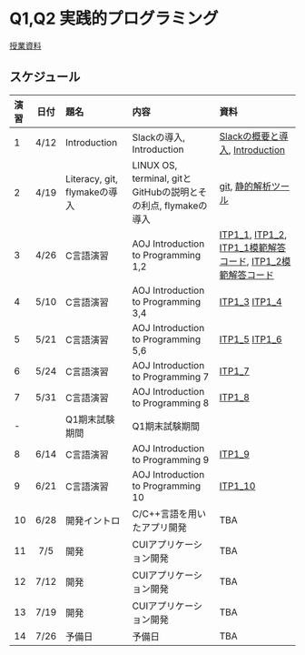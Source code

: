 # Q1,Q2 実践的プログラミング

[授業資料](https://sccp2018.github.io "授業資料")

## スケジュール

|演習 |日付   |題名                  |内容                             |資料     |
|:---|:-----:|:--------------------|:-------------------------------|:---------|
|1   |4/12   | Introduction        | Slackの導入, Introduction | [Slackの概要と導入](https://github.com/tspider0176/slack-tutorial-for-SCCP/blob/master/memo.md), [Introduction](https://hackmd.io/s/SyY-NCesg#)  |
|2   |4/19  | Literacy, git, flymakeの導入      |  LINUX OS, terminal, gitとGitHubの説明とその利点, flymakeの導入 | [git](https://romtin.gitbooks.io/gittutorial-for-sccp2016/content/), [静的解析ツール](https://github.com/SCCP2018/static-code-analysis-intro/blob/master/doc.md) |
|3   |4/26  | C言語演習  |    AOJ Introduction to Programming 1,2    | [ITP1_1](https://onlinejudge.u-aizu.ac.jp/#/courses/lesson/2/ITP1/1), [ITP1_2](https://onlinejudge.u-aizu.ac.jp/#/courses/lesson/2/ITP1/2), [ITP1_1模範解答コード](https://github.com/SCCP2018/AOJ-ITP/tree/master/ITP1_1), [ITP1_2模範解答コード](https://github.com/SCCP2018/AOJ-ITP/tree/master/ITP1_2)|
|4   |5/10  | C言語演習                  | AOJ Introduction to Programming 3,4         |  [ITP1_3](https://onlinejudge.u-aizu.ac.jp/#/courses/lesson/2/ITP1/3) [ITP1_4](https://onlinejudge.u-aizu.ac.jp/#/courses/lesson/2/ITP1/4)    |
|5   |5/21  | C言語演習            | AOJ Introduction to Programming 5,6     |   [ITP1_5](https://onlinejudge.u-aizu.ac.jp/#/courses/lesson/2/ITP1/5) [ITP1_6](https://onlinejudge.u-aizu.ac.jp/#/courses/lesson/2/ITP1/6)       |
|6   |5/24  | C言語演習            | AOJ Introduction to Programming 7      | [ITP1_7](https://onlinejudge.u-aizu.ac.jp/#/courses/lesson/2/ITP1/7) |
|7   |5/31  | C言語演習            | AOJ Introduction to Programming 8           | [ITP1_8](https://onlinejudge.u-aizu.ac.jp/#/courses/lesson/2/ITP1/8) |
|-   |      | Q1期末試験期間 | Q1期末試験期間 |
|8   |6/14  | C言語演習            | AOJ Introduction to Programming 9 | [ITP1_9](https://onlinejudge.u-aizu.ac.jp/#/courses/lesson/2/ITP1/9) |
|9   |6/21  | C言語演習            | AOJ Introduction to Programming 10 | [ITP1_10](https://onlinejudge.u-aizu.ac.jp/#/courses/lesson/2/ITP1/10) |
|10  |6/28  | 開発イントロ            | C/C++言語を用いたアプリ開発 | TBA |
|11  |7/5   | 開発                 | CUIアプリケーション開発 |TBA|
|12  |7/12  | 開発                 | CUIアプリケーション開発 |TBA|
|13  |7/19  | 開発                 | CUIアプリケーション開発 |TBA|
|14  |7/26  | 予備日               | 予備日 |TBA|
